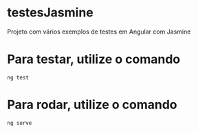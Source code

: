 # testesJasmine
Projeto com vários exemplos de testes em Angular com Jasmine

# Para testar, utilize o comando

`ng test`

# Para rodar, utilize o comando

`ng serve`